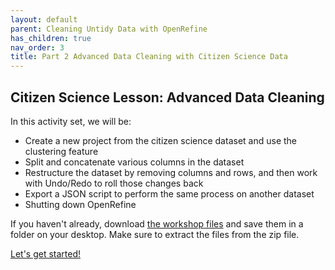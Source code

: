 ```yaml
---
layout: default
parent: Cleaning Untidy Data with OpenRefine
has_children: true
nav_order: 3
title: Part 2 Advanced Data Cleaning with Citizen Science Data
---
```


## Citizen Science Lesson: Advanced Data Cleaning

In this activity set, we will be:

* Create a new project from the citizen science dataset and use the clustering feature
* Split and concatenate various columns in the dataset
* Restructure the dataset by removing columns and rows, and then work with Undo/Redo to roll those changes back
* Export a JSON script to perform the same process on another dataset
* Shutting down OpenRefine

If you haven't already, download [the workshop files](https://github.com/cmu-lib/portfolio_workshop/blob/main/OpenRefine_Materials/files/20201001_OpenRefine_Workshop_files.zip?raw=true) and save them in a folder on your desktop. Make sure to extract the files from the zip file.

[Let's get started!](https://cmu_lib.github.io/portfolio_workshop/OpenRefine_Materials/pt2_citizen_science/02_clustering.html)

